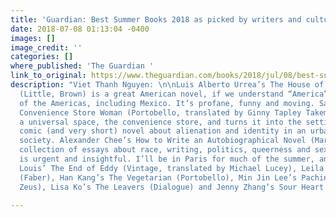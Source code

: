 ```yaml
---
title: 'Guardian: Best Summer Books 2018 as picked by writers and cultural figures'
date: 2018-07-08 01:13:04 -0400
images: []
image_credit: ''
categories: []
where_published: 'The Guardian '
link_to_original: https://www.theguardian.com/books/2018/jul/08/best-summer-holiday-reads-2018-philip-pullman-maggie-ofarrell-nina-stibbe-part-two
description: "Viet Thanh Nguyen: \n\nLuis Alberto Urrea’s The House of Broken Angels
  (Little, Brown) is a great American novel, if we understand “America” to be all
  of the Americas, including Mexico. It’s profane, funny and moving. Sayaka Murata’s
  Convenience Store Woman (Portobello, translated by Ginny Tapley Takemori) takes
  a universal space, the convenience store, and turns it into the setting for a darkly
  comic (and very short) novel about alienation and identity in an urban, capitalist
  society. Alexander Chee’s How to Write an Autobiographical Novel (Mariner) is a
  collection of essays about race, writing, politics, queerness and sexuality that
  is urgent and insightful. I’ll be in Paris for much of the summer, and I’ll be takingÉdouard
  Louis’ The End of Eddy (Vintage, translated by Michael Lucey), Leila Slimani’s Lullaby
  (Faber), Han Kang’s The Vegetarian (Portobello), Min Jin Lee’s Pachinko (Head of
  Zeus), Lisa Ko’s The Leavers (Dialogue) and Jenny Zhang’s Sour Heart (Bloomsbury)."

---
```

